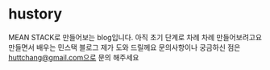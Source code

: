 # hustory
MEAN STACK로 만들어보는 blog입니다. 아직 초기 단계로 차례 차례 만들어보려고요
만들면서 배우는 민스택 블로그 제가 도와 드릴께요
문의사항이나 궁금하신 점은 huttchang@gmail.com으로 문의 해주세요
